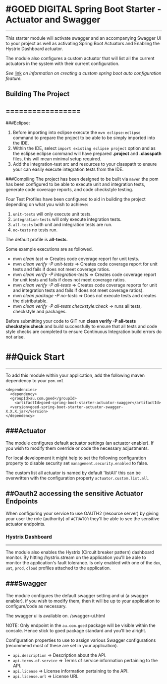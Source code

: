 #GOED DIGITAL Spring Boot Starter - Actuator and Swagger
========================================================================================
---
This starter module will activate swagger and an accompanying Swagger UI to your project as well
as activating Spring Boot Actuators and Enabling the Hystrix Dashboard actuator.

The module also configures a custom actuator that will list all the current actuators in the system with
their current configuration.

_See_ [link](https://docs.spring.io/spring-boot/docs/current/reference/html/boot-features-developing-auto-configuration.html) _on information on creating a custom spring boot auto configuration feature._ 

## Building The Project
=================
---
###Eclipse:
1. Before importing into eclipse execute the `mvn eclipse:eclipse` command to prepare the project to be able to 
be simply imported into the IDE.
2. Within the IDE, select `import existing eclipse project` option and as the eclipse:eclipse command will have
prepared **.project** and **.classpath** files, this will mean minimal setup required.
3. Add the integration-test src and resources to your classpath to ensure your can easily execute integration tests from the IDE.

###Compiling
The project has been designed to be built via `maven` the pom has been configured to be able to execute unit and
integration tests, generate code coverage reports, and code checkstyle testing.

Four Test Profiles have been configured to aid in building the project depending on what you wish to achieve:

1. `unit-tests` will only execute unit tests.
2. `integration-tests` will only execute integration tests.
3. `all-tests` both unit and integration tests are run.
4. `no-tests` no tests run.

The default profile is __all-tests__.

Some example executions are as followed.
* mvn _clean test_ => Creates code coverage report for unit tests.
* mvn _clean verify -P unit-tests_ => Creates code coverage report for unit tests and fails if does not meet coverage ratios.
* mvn _clean verify -P integration-tests_ => Creates code coverage report for unit tests and fails if does not meet coverage ratios. 
* mvn _clean verify -P all-tests_ => Creates code coverage reports for unit and integration tests and fails if does not meet coverage ratios).
* mvn _clean package -P no-tests_ => Does not execute tests and creates the distributable.
* mvn _clean verify -P all-tests checkstyle:check_ => runs all tests, checkstyle and packages.	

Before submitting your code to GIT run __clean verify -P all-tests checkstyle:check__ and build successfully to ensure that all tests and code style checks are completed to ensure Continuous Integration build errors do not arise.

##Quick Start
================
---
To add this module within your application, add the following maven dependency to your `pom.xml`

    <dependencies>
  	  <dependency>
      <groupId>au.com.goed</groupId>
	    <artifactId>goed-spring-boot-starter-actuator-swagger</artifactId>
	  <version>goed-spring-boot-starter-actuator-swagger-X.X.X.jar</version>
    </dependency>
    
###Actuator
---
The module configures default actuator settings (an actuator enabler). If you wish to modify them override or code the necessary adjustments.

For local development it might help to set the following configuration property to disable security set `management.security.enabled` to false.

The custom list all actuator is named by default 'listAll' this can be overwritten with the configuration
property `actuator.custom.list.all`.

##Oauth2 accessing the sensitive Actuator Endpoints
---
When configuring your service to use OAUTH2 (resource server) by giving your user the role (authority) of `ACTUATOR` they'll be able to see the sensitive actuator endpoints.

### Hystrix Dashboard
---
The module also enables the Hystrix (Circuit breaker pattern) dashboard monitor.  By hitting /hystrix.stream on the application you'll be able to monitor the application's fault tolerance.
Is only enabled with one of the `dev`, `uat`, `prod`, `cloud` profiles attached to the application.

###Swagger
---
The module configures the default swagger setting and ui (a swagger enabler). if you wish to modify them, then it will be up to your application to configure/code as necessary.

The swagger ui is available on.  /swagger-ui.html

NOTE: Only endpoint in the `au.com.goed` package will be visible within the console.  Hence stick to goed package standard and you'll be alright.

Configuration properties to use to assign various Swagger configurations (recommend most of these are set in your application).
* `api.description` => Description about the API.
* `api.terms.of.service` => Terms of service information pertaining to the API.
* `api.license` => License information pertaining to the API.
* `api.license.url` => License URL